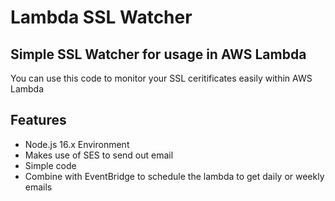 # Lambda SSL Watcher
## Simple SSL Watcher for usage in AWS Lambda

 
You can use this code to monitor your SSL ceritificates easily within AWS Lambda

## Features
- Node.js 16.x Environment 
- Makes use of SES to send out email
- Simple code
- Combine with EventBridge to schedule the lambda to get daily or weekly emails
 
